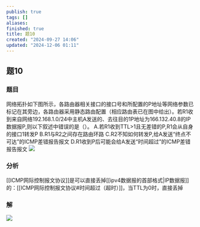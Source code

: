 ```yaml
---
publish: true
tags: []
aliases: 
finished: true
title: 题10
created: "2024-09-27 14:06"
updated: "2024-12-06 01:11"
---
```

## 题10
### 题目
网络拓扑如下图所示，各路由器相关接口的接口号和所配置的P地址等网络参数已标记在其旁边，各路由器采用静态路由配置（相应路由表已在图中给出）。若R1收到来自网络192.168.1.0/24中主机A发送的、去往目的1P地址为166.132.40.8的IP数据报P,则以下叙述中错误的是（）。
A.若R1收到TTL>1且无差错的P,R1会从自身的接口1转发P
B.R1与R2之间存在路由环路
C.R2不知如何转发P,给A发送“终点不可达”的ICMP差错报告报文
D.R1收到P后可能会给A发送“时间超过”的ICMP差错报告报文
![](https://img.hwenyi.live/202409272152584.webp)
### 分析
[[ICMP网际控制报文协议]]是可以直接丢掉[[ipv4数据报的首部格式|IP数据报]]的：[[ICMP网际控制报文协议#时间超过（超时）]]，当TTL为0时，直接丢掉
### 解
![](https://img.hwenyi.live/202411182234352.webp)
